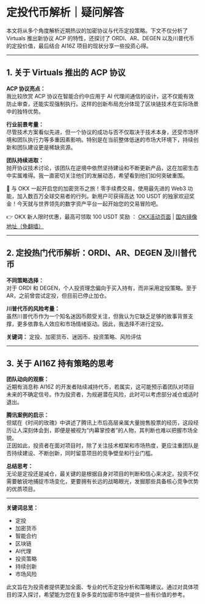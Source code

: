 # 定投代币解析｜疑问解答

本文将从多个角度解析近期热议的加密协议与代币定投策略。下文不仅分析了 Virtuals 推出新协议 ACP 的特性，还探讨了 ORDI、AR、DEGEN 以及川普代币的定投价值，最后结合 AI16Z 项目的现状分享一些投资心得。

---

## 1. 关于 Virtuals 推出的 ACP 协议

**ACP 协议亮点：**  
我比较欣赏 ACP 协议在智能合约中应用于 AI 代理间通信的设计，这不仅能有效防止审查，还能实现强制执行。这样的创新布局充分体现了区块链技术在实际场景中的独特优势。

**行业前景考量：**  
尽管技术方案看似先进，但一个协议的成功与否不仅取决于技术本身，还受市场环境和团队执行力等多重因素影响。特别是在当前整体低迷的市场大环境下，持续创新和团队建设更是稀缺资源。

**团队持续进取：**  
抛开协议技术讨论，该团队在逆境中依然坚持建设和不断更新产品，这在加密生态中实属难得。我一直密切关注他们的发展动态，希望看到他们如何突破重围。

🚀 与 OKX 一起开启您的加密货币之旅！零手续费交易，使用最先进的 Web3 功能，加入数百万全球交易者的行列。新用户可获得高达 100 USDT 的独家欢迎奖金！今天就与世界领先的数字资产平台一起开始您的交易冒险吧。

👉 OKX 新人限时优惠，最高可领取 100 USDT 奖励 ： [OKX活动页面](https://bit.ly/OKXe) | [国内镜像地址（免翻墙）](https://bit.ly/okX)

---

## 2. 定投热门代币解析：ORDI、AR、DEGEN 及川普代币

**不同策略选择：**  
对于 ORDI 和 DEGEN，个人投资理念偏向于买入持有，而非采用定投策略。至于 AR，之前曾尝试定投，但目前已停止加仓。  

**川普代币的风险考量：**  
虽然川普代币作为一个知名迷因币颇受关注，但我认为它缺乏足够的故事背景支撑，更多依靠名人效应和市场情绪驱动。因此，我选择不进行定投。

**关键词：** 定投、加密货币、迷因币、投资策略、风险评估

---

## 3. 关于 AI16Z 持有策略的思考

**团队动向的观察：**  
近期有消息称 AI16Z 的开发者陆续减持代币，若属实，这可能预示着团队对项目未来的不确定信号。作为投资者，为规避潜在风险，此时可以考虑部分减仓或适时退出。

**腾讯案例的启示：**  
但斌在《时间的玫瑰》中讲述了腾讯上市后高层亲属大量抛售股票的经历，这段经历让人深刻体会到，即便是被视为“内幕掌控者”的人物，其判断也难以把握市场全貌。  
正因如此，投资者在面对项目时，除了关注技术框架和市场热度，更应注重团队是否持续建设、不断创新，同时留意项目的竞争壁垒和行业门槛。

**总结思考：**  
无论是定投还是减仓，最关键的是根据自身对项目的判断和信心来决定。投资不仅需要敏锐地捕捉市场变化，更要拥有长远的战略眼光，发掘那些具备核心竞争优势的优质项目。

---

**关键词总览：**  
- 定投  
- 加密货币  
- 智能合约  
- 区块链  
- AI代理  
- 投资策略  
- 持续创新  
- 市场风险  

此文旨在为投资者提供更加全面、专业的代币定投分析和策略建议。通过对具体项目的深入探讨，希望能为您在复杂多变的加密市场中提供一些有价值的参考。